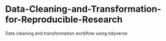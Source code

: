 # Data-Cleaning-and-Transformation-for-Reproducible-Research
Data cleaning and transformation workflow using tidyverse

